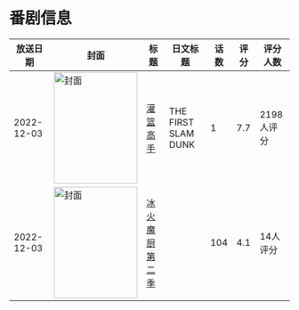 # 番剧信息

|放送日期|封面|标题|日文标题|话数|评分|评分人数|
|---|---|---|---|---|---|---|
|2022-12-03|<img src="//lain.bgm.tv/pic/cover/c/85/fd/324720_tk4k6.jpg" alt="封面" style="width:150px;height:200px;object-fit:cover;">|[灌篮高手](https://bangumi.tv/subject/324720)|THE FIRST SLAM DUNK|1|7.7|2198人评分|
|2022-12-03|<img src="//lain.bgm.tv/pic/cover/c/b1/79/395441_9B6WG.jpg" alt="封面" style="width:150px;height:200px;object-fit:cover;">|[冰火魔厨 第二季](https://bangumi.tv/subject/395441)||104|4.1|14人评分|
